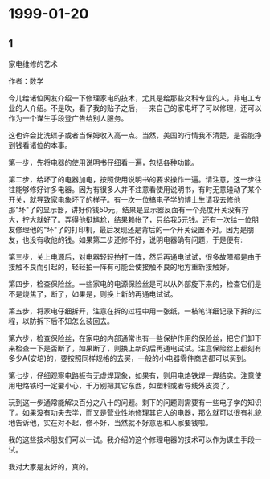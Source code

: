 # 1999-01-20

## 1

家电维修的艺术

作者：数学

今儿给诸位网友介绍一下修理家电的技术，尤其是给那些文科专业的人，非电工专业的人介绍。不是吹，看了我的贴子之后，一来自己的家电坏了可以修理，还可以作为一个谋生手段登广告给别人服务。

这也许会比洗碟子或者当保姆收入高一点。当然，美国的行情我不清楚，是否能挣到钱看诸位的本事。

第一步，先将电器的使用说明书仔细看一遍，包括各种功能。

第二步，给坏了的电器加电，按照使用说明书的要求操作一遍。请注意，这一步往往能够修好许多电器。因为有很多人并不注意看使用说明书，有时无意碰动了某个开关，就导致家电象坏了的样子。有一次一位搞电子学的博士生请我去修他那"坏"了的显示器，讲好价钱50元，结果是显示器反面有一个亮度开关没有拧大，拧大就好了。弄得他挺尴尬，结果赖帐了，只给我5元钱。还有一次给一位朋友修理他的"坏"了的打印机，最后发现还是背后的一个开关设置不对。因为是朋友，也没有收他的钱。如果第二步还修不好，说明电器确有问题，于是便有:

第三步，关上电源后，对电器轻轻拍打一阵，然后再通电试试，很多故障都是由于接触不良而引起的，轻轻拍一阵有可能会使接触不良的地方重新接触好。

第四步，检查保险丝。一些家电的电源保险丝是可以从外部旋下来的，检查它们是不是烧焦了，断了，如果是，则换上新的再通电试试。

第五步，将家电仔细拆开，注意在拆的过程中用一张纸，一枝笔详细记录下拆的过程，以防拆下后不知怎么装回去。

第六步，检查保险丝，在家电的内部通常也有一些保护作用的保险丝，把它们卸下来检查一下是否断了，如果断了，则换上新的后再通电试试。注意保险丝上都刻有多少A(安培)的，要按照同样规格的去买，一般的小电器零件商店都可以买到。

第七步，仔细观察电路板有无虚焊现象，如果有，则用电烙铁焊一焊结实。注意使用电烙铁时一定要小心，千万别把其它东西，如塑料或者导线外皮烫了。

玩到这一步通常能解决百分之八十的问题。剩下的问题则需要有一些电子学的知识了。如果没有功夫去学，而又是营业性地修理其它人的电器，那么就可以很有礼貌地告诉他，实在对不起，修不好，当然就不好意思和人家要钱啦。

我的这些技术朋友们可以一试。我介绍的这个修理电器的技术可以作为谋生手段一试。

我对大家是友好的，真的。

